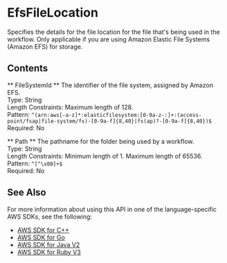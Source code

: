 # EfsFileLocation<a name="API_EfsFileLocation"></a>

Specifies the details for the file location for the file that's being used in the workflow\. Only applicable if you are using Amazon Elastic File Systems \(Amazon EFS\) for storage\.

 

## Contents<a name="API_EfsFileLocation_Contents"></a>

 ** FileSystemId **   <a name="TransferFamily-Type-EfsFileLocation-FileSystemId"></a>
The identifier of the file system, assigned by Amazon EFS\.  
Type: String  
Length Constraints: Maximum length of 128\.  
Pattern: `^(arn:aws[-a-z]*:elasticfilesystem:[0-9a-z-:]+:(access-point/fsap|file-system/fs)-[0-9a-f]{8,40}|fs(ap)?-[0-9a-f]{8,40})$`   
Required: No

 ** Path **   <a name="TransferFamily-Type-EfsFileLocation-Path"></a>
The pathname for the folder being used by a workflow\.  
Type: String  
Length Constraints: Minimum length of 1\. Maximum length of 65536\.  
Pattern: `^[^\x00]+$`   
Required: No

## See Also<a name="API_EfsFileLocation_SeeAlso"></a>

For more information about using this API in one of the language\-specific AWS SDKs, see the following:
+  [AWS SDK for C\+\+](https://docs.aws.amazon.com/goto/SdkForCpp/transfer-2018-11-05/EfsFileLocation) 
+  [AWS SDK for Go](https://docs.aws.amazon.com/goto/SdkForGoV1/transfer-2018-11-05/EfsFileLocation) 
+  [AWS SDK for Java V2](https://docs.aws.amazon.com/goto/SdkForJavaV2/transfer-2018-11-05/EfsFileLocation) 
+  [AWS SDK for Ruby V3](https://docs.aws.amazon.com/goto/SdkForRubyV3/transfer-2018-11-05/EfsFileLocation) 